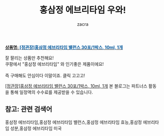﻿---
layout: post
title:  "홍삼정 에브리타임 우와!"
author: zacra
categories: [ 아이템 ]
tags: [홍삼정 에브리타임,홍삼정 에브리타임 밸런스,홍삼정 에브리타임 효능,홍삼정 에브리타임 성분,홍삼정 에브리타임 미국]
image: https://static.coupangcdn.com/image/vendor_inventory/f9ff/c835f7077b6720fc34bd3ab1955c4c1e2919c0b72d6267283e5e8f372d57.jpeg 
description: "쿠팡에서 홍삼정 에브리타임 관련 상품으로 가장 잘팔리는 제품 중 하나라는 사실!!."
rating: 4.5
---

<a href="https://link.coupang.com/re/AFFSDP?lptag=AF8407795&pageKey=207853957&itemId=615911878&vendorItemId=72028619236&traceid=V0-153-7d56e9c4eed411c9"><b>상품명: <font color='#01579B'>[정관장]홍삼정 에브리타임 밸런스 30포/1박스, 10ml, 1개</font></b></a>

잘 팔리는 상품만 추천해요!<br/>
쿠팡에서 "홍삼정 에브리타임" 와 인기좋은 제품이에요!<br/><br/>
즉 구매해도 안심이다 이말이죠. 클릭 고고고! <br/>



<a href="https://link.coupang.com/re/AFFSDP?lptag=AF8407795&pageKey=207853957&itemId=615911878&vendorItemId=72028619236&traceid=V0-153-7d56e9c4eed411c9">[정관장]홍삼정 에브리타임 밸런스 30포/1박스, 10ml, 1개</a>
본 블로그는 파트너스 활동을 통해 일정액의 수수료를 제공받을 수 있습니다.

## 참고: 관련 검색어    
홍삼정 에브리타임,홍삼정 에브리타임 밸런스,홍삼정 에브리타임 효능,홍삼정 에브리타임 성분,홍삼정 에브리타임 미국